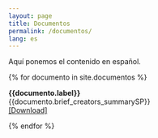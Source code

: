 ```yaml
---
layout: page
title: Documentos
permalink: /documentos/
lang: es
---
```


Aquí ponemos el contenido en español.

{% for documento in site.documentos %}
<p><strong>{{documento.label}}</strong><br>
{{documento.brief_creators_summarySP}}<br>
<a href="{{site.baseurl}}/documentos/{{documento.pid}}.pdf">[Download]</a></p>
{% endfor %}